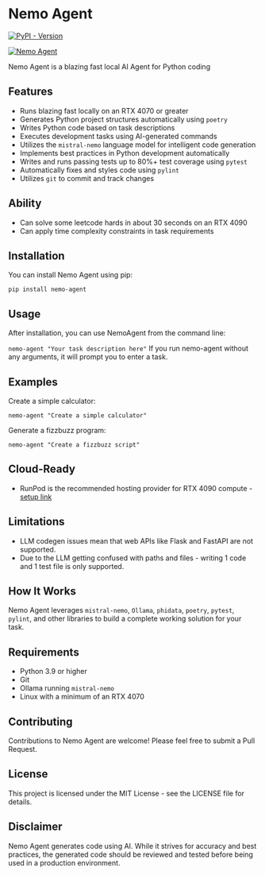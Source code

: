 # Nemo Agent

[![PyPI - Version](https://img.shields.io/pypi/v/nemo-agent)](https://pypi.org/project/nemo-agent/)

[![Nemo Agent](https://cdn.cometheart.com/nemo-agent-2.png)](https://cdn.cometheart.com/nemo-agent.mp4)

Nemo Agent is a blazing fast local AI Agent for Python coding

## Features
* Runs blazing fast locally on an RTX 4070 or greater
* Generates Python project structures automatically using `poetry`
* Writes Python code based on task descriptions
* Executes development tasks using AI-generated commands
* Utilizes the `mistral-nemo` language model for intelligent code generation
* Implements best practices in Python development automatically
* Writes and runs passing tests up to 80%+ test coverage using `pytest`
* Automatically fixes and styles code using `pylint`
* Utilizes `git` to commit and track changes

## Ability
* Can solve some leetcode hards in about 30 seconds on an RTX 4090
* Can apply time complexity constraints in task requirements

## Installation
You can install Nemo Agent using pip:

`pip install nemo-agent`

## Usage
After installation, you can use NemoAgent from the command line:

`nemo-agent "Your task description here"`
If you run nemo-agent without any arguments, it will prompt you to enter a task.

## Examples
Create a simple calculator:

`nemo-agent "Create a simple calculator"`

Generate a fizzbuzz program:

`nemo-agent "Create a fizzbuzz script"`

## Cloud-Ready
* RunPod is the recommended hosting provider for RTX 4090 compute - [setup link](https://docs.runpod.io/tutorials/pods/run-ollama)

## Limitations

* LLM codegen issues mean that web APIs like Flask and FastAPI are not supported.
* Due to the LLM getting confused with paths and files - writing 1 code and 1 test file is only supported.

## How It Works

Nemo Agent leverages `mistral-nemo`, `Ollama`, `phidata`, `poetry`, `pytest`, `pylint`, and other libraries to build a complete working solution for your task.

## Requirements
* Python 3.9 or higher
* Git
* Ollama running `mistral-nemo`
* Linux with a minimum of an RTX 4070

## Contributing
Contributions to Nemo Agent are welcome! Please feel free to submit a Pull Request.

## License
This project is licensed under the MIT License - see the LICENSE file for details.

## Disclaimer
Nemo Agent generates code using AI. While it strives for accuracy and best practices, the generated code should be reviewed and tested before being used in a production environment.
